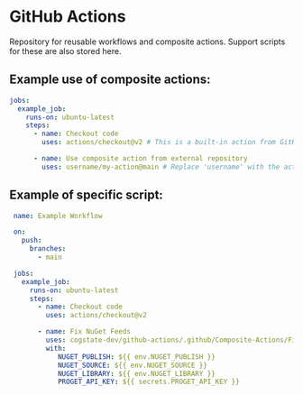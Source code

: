 # GitHub Actions

Repository for reusable workflows and composite actions. Support scripts for these are also stored here.

## Example use of composite actions:

```yaml
jobs:
  example_job:
    runs-on: ubuntu-latest
    steps:
      - name: Checkout code
        uses: actions/checkout@v2 # This is a built-in action from GitHub

      - name: Use composite action from external repository
        uses: username/my-action@main # Replace 'username' with the actual username and 'my-action' with the name of the repository containing your composite action
```
## Example of specific script:

```yaml
 name: Example Workflow

 on:
   push:
     branches:
       - main

 jobs:
   example_job:
     runs-on: ubuntu-latest
     steps:
       - name: Checkout code
         uses: actions/checkout@v2

       - name: Fix NuGet Feeds
         uses: cogstate-dev/github-actions/.github/Composite-Actions/Fix-Nuget-Feeds@v1.0.0
         with:
            NUGET_PUBLISH: ${{ env.NUGET_PUBLISH }}
            NUGET_SOURCE: ${{ env.NUGET_SOURCE }}
            NUGET_LIBRARY: ${{ env.NUGET_LIBRARY }}
            PROGET_API_KEY: ${{ secrets.PROGET_API_KEY }}
```
